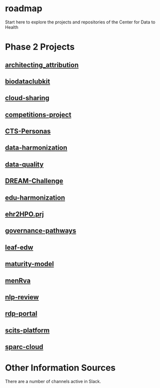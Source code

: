 # roadmap
Start here to explore the projects and repositories of the Center for Data to Health

# Phase 2 Projects
## [architecting_attribution](https://github.com/data2health/architecting_attribution)
## [biodataclubkit](https://github.com/data2health/biodataclubkit)
## [cloud-sharing](https://github.com/data2health/cloud-sharing)
## [competitions-project](https://github.com/data2health/competitions-project)
## [CTS-Personas](https://github.com/data2health/CTS-Personas)
## [data-harmonization](https://github.com/data2health/data-harmonization)
## [data-quality](https://github.com/data2health/data-quality)
## [DREAM-Challenge](https://github.com/data2health/DREAM-Challenge)
## [edu-harmonization](https://github.com/data2health/edu-harmonization)
## [ehr2HPO.prj](https://github.com/data2health/ehr2HPO.prj)
## [governance-pathways](https://github.com/data2health/governance-pathways)
## [leaf-edw](https://github.com/data2health/leaf-edw)
## [maturity-model](https://github.com/data2health/maturity-model)
## [menRva](https://github.com/data2health/menRva)
## [nlp-review](https://github.com/data2health/nlp-review)
## [rdp-portal](https://github.com/data2health/rdp-portal)
## [scits-platform](https://github.com/data2health/scits-platform)
## [sparc-cloud](https://github.com/data2health/sparc-cloud)

# Other Information Sources

There are a number of channels active in Slack.
